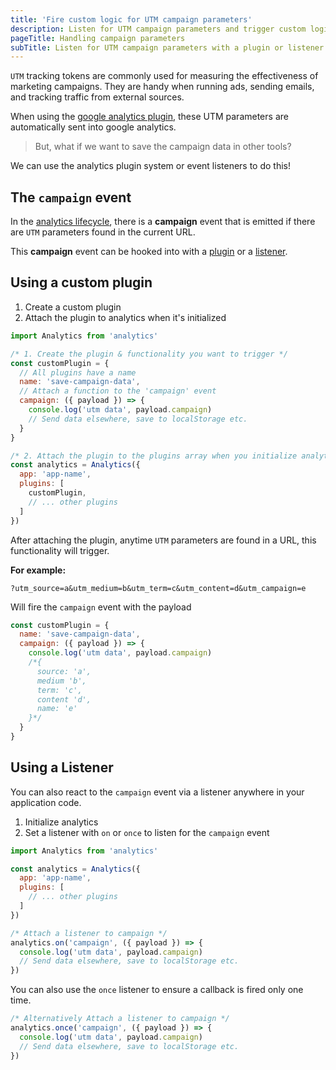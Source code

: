 ```yaml
---
title: 'Fire custom logic for UTM campaign parameters'
description: Listen for UTM campaign parameters and trigger custom logic with an analytics plugin or listener
pageTitle: Handling campaign parameters
subTitle: Listen for UTM campaign parameters with a plugin or listener
---
```


`UTM` tracking tokens are commonly used for measuring the effectiveness of marketing campaigns. They are handy when running ads, sending emails, and tracking traffic from external sources.

When using the [google analytics plugin](https://getanalytics.io/plugins/google-analytics/), these UTM parameters are automatically sent into google analytics.

> But, what if we want to save the campaign data in other tools?

We can use the analytics plugin system or event listeners to do this!

## The `campaign` event

In the [analytics lifecycle](https://getanalytics.io/lifecycle/), there is a **campaign** event that is emitted if there are `UTM` parameters found in the current URL.

This **campaign** event can be hooked into with a [plugin](https://getanalytics.io/plugins/writing-plugins/) or a [listener](https://getanalytics.io/using-listeners/).

## Using a custom plugin

1. Create a custom plugin
2. Attach the plugin to analytics when it's initialized

```js
import Analytics from 'analytics'

/* 1. Create the plugin & functionality you want to trigger */
const customPlugin = {
  // All plugins have a name
  name: 'save-campaign-data',
  // Attach a function to the 'campaign' event
  campaign: ({ payload }) => {
    console.log('utm data', payload.campaign)
    // Send data elsewhere, save to localStorage etc.
  }
}

/* 2. Attach the plugin to the plugins array when you initialize analytics */
const analytics = Analytics({
  app: 'app-name',
  plugins: [
    customPlugin,
    // ... other plugins
  ]
})
```

After attaching the plugin, anytime `UTM` parameters are found in a URL, this functionality will trigger.

**For example:**

`?utm_source=a&utm_medium=b&utm_term=c&utm_content=d&utm_campaign=e`

Will fire the `campaign` event with the payload

```js
const customPlugin = {
  name: 'save-campaign-data',
  campaign: ({ payload }) => {
    console.log('utm data', payload.campaign)
    /*{
      source: 'a',
      medium 'b',
      term: 'c',
      content 'd',
      name: 'e'
    }*/
  }
}
```

## Using a Listener

You can also react to the `campaign` event via a listener anywhere in your application code.

1. Initialize analytics
2. Set a listener with `on` or `once` to listen for the `campaign` event

```js
import Analytics from 'analytics'

const analytics = Analytics({
  app: 'app-name',
  plugins: [
    // ... other plugins
  ]
})

/* Attach a listener to campaign */
analytics.on('campaign', ({ payload }) => {
  console.log('utm data', payload.campaign)
  // Send data elsewhere, save to localStorage etc.
})
```

You can also use the `once` listener to ensure a callback is fired only one time.

```js
/* Alternatively Attach a listener to campaign */
analytics.once('campaign', ({ payload }) => {
  console.log('utm data', payload.campaign)
  // Send data elsewhere, save to localStorage etc.
})
```
